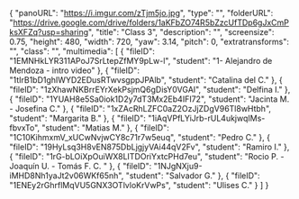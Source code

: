 {
      "panoURL": "https://i.imgur.com/zTjm5jo.jpg",
      "type": "",
      "folderURL": "https://drive.google.com/drive/folders/1aKFbZO74R5bZzcUfTDp6gJxCmPksXFZq?usp=sharing",
      "title": "Class 3",
      "description": "",
      "screensize": 0.75,
      "height": 480,
      "width": 720,
      "yaw": 3.14,
      "pitch": 0,
      "extratransforms": "",
      "class": "",
      "multimedia": [
         {
            "fileID": "1EMNHkLYR311APoJ7SrLtepZfMY9pLw-l",
            "student": "1- Alejandro de Mendoza - intro video"
         },
         {
            "fileID": "1tIrB1bD1ghIWYD2EDusRTwvsgppJPAlb",
            "student": "Catalina del C."
         },
         {
            "fileID": "1zXhawNKBrrEYrXekPsjmQ6gDisY0VGAI",
            "student": "Delfina I."
         },
         {
            "fileID": "1YUAH8e5Sa0iok1D2y7dT3Mx2Eb4IFI72",
            "student": "Jacinta M. - Josefina C."
         },
         {
            "fileID": "1xZAcRhLZFC0aZ2OzJjZDgV96Tl8wHtbh",
            "student": "Margarita B."
         },
         {
            "fileID": "1iAqVPfLYiJrb-rUL4ukjwqIMs-fbvxTo",
            "student": "Matias M."
         },
         {
            "fileID": "1C10KihmxmV_xUCwNvjwCY8c71r7w5euq",
            "student": "Pedro C."
         },
         {
            "fileID": "19HyLsq3H8vEN875DbLjgjyVAi44qV2Fv",
            "student": "Ramiro I."
         },
         {
            "fileID": "1rG-bLOiXpOuiWX8LITDOriYxtcPHd7eu",
            "student": "Rocio P. - Joaquín U. - Tomás F. C. "
         },
         {
            "fileID": "1NJgNXju9-iMHD8Nh1yaJt2v06WKf65nh",
            "student": "Salvador G."
         },
         {
            "fileID": "1ENEy2rGhrflMqVU5GNX3OTlvloKrVwPs",
            "student": "Ulises C."
         }
      ]
   }